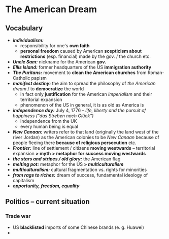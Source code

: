 # The American Dream

## Vocabulary

- ***individualism:***
	- responsibility for one's **own faith**
	- **personal freedom** caused by American **scepticism about restrictions** (esp. financial) made by the gov. / the church etc.
- ***Uncle Sam:*** nickname for the American **gov.**
- ***Ellis Island:*** former headquarters of the US **immigration authority**
- ***The Puritans:*** movement to **clean the American churches** from Roman-Catholic papism
- ***manifest destiny:*** the aim to spread the philosophy of *the American dream* / to **democratize** the world
	- in fact only **justification** for the American *imperialism* and their territorial expansion
	- phenomenon of the US in general, it is as old as America is
- ***independence day:*** July 4, 1776 – *life, liberty and the pursuit of happiness ("das Streben nach Glück")*
	- independence from the UK
	- every human being is equal
- ***New Canaan:*** writers refer to that land (originally the land west of the river Jordan) as the American colonies to be *New Canaan* because of people fleeing there **because of religious persecution** etc.
- ***Frontier:*** line of settlement / citizens **moving westwards** – territorial expansion **> myth**
	**> metaphor for success moving westwards**
- ***the stars and stripes / old glory:*** the American flag
- ***melting pot:*** metaphor for the US **> *multiculturalism***
- ***multiculturalism:*** cultural fragmentation vs. rights for minorities
- ***from rags to riches:*** dream of success, fundamental ideology of capitalism
- ***opportunity, freedom, equality***

## Politics – current situation

### Trade war
- US **blacklisted** imports of some Chinese brands (e. g. Huawei)
- 
<!--stackedit_data:
eyJoaXN0b3J5IjpbLTE2MDc0MzE4NzgsMjEwNzIwMjk2NSwtMT
k3MTg4OTg2OCwtNTE1MDM2NzQ2LC02MTUxMTQ0OTQsLTEzODc5
NDI3MTEsLTE5MjUxNTYxODYsODE4OTcwMDM0LC0yMDI5NDM2MT
k0LC03MDkwODg0MDJdfQ==
-->